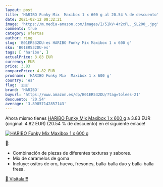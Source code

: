 ```yaml
---
layout: post
title: 'HARIBO Funky Mix  Maxibox 1 x 600 g al 20.54 % de descuento'
date: 2021-02-12 08:32:21
image: 'https://m.media-amazon.com/images/I/51kV+4r2xPL._SL200_.jpg'
comments: true
category: ofertas
author: ring
slug: 'B01ER532DU-es HARIBO Funky Mix Maxibox 1 x 600 g'
sku: 'B01ER532DU-es'
tags: [ 'haribo', ]
actualPrice: 3.83 EUR
currency: EUR
price: 3.83
comparePrice: 4.82 EUR
prodname: 'HARIBO Funky Mix  Maxibox 1 x 600 g'
country: 'es'
flag: '🇪🇸'
brand: 'HARIBO'
buyurl: 'https://www.amazon.es/dp/B01ER532DU/?tag=tolees-21'
descuento: '20.54'
average: '3.89857142857143'
---
```


Ahora mismo tienes [HARIBO Funky Mix  Maxibox 1 x 600 g](https://www.amazon.es/dp/B01ER532DU/?tag=tolees-21) a 3.83 EUR (original: 4.82 EUR) (20.54 %  de descuento) en el siguiente enlace!

[![HARIBO Funky Mix  Maxibox 1 x 600 g](https://m.media-amazon.com/images/I/51kV+4r2xPL._SL200_.jpg)](https://www.amazon.es/dp/B01ER532DU/?tag=tolees-21)

🔎:

- Combinación de piezas de diferentes texturas y sabores.
- Mix de caramelos de goma
- Incluye: ositos de oro, huevo, fresones, balla-balla duo y balla-balla fresa.

[🛒 Visítala!!!](https://www.amazon.es/dp/B01ER532DU/?tag=tolees-21)
